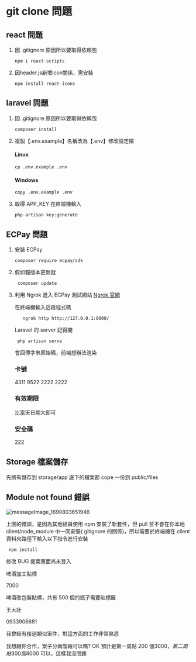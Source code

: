# git clone 問題

## react 問題

1. 因 .gitignore 原因所以要取得依賴包
   ```
   npm i react-scripts
   ```
2. 因header.js新增icon關係，需安裝
   ```
   npm install react-icons
   ```

## laravel 問題

1. 因 .gitignore 原因所以要取得依賴包

   ```
   composer install
   ```

2. 複製【.env.example】名稱改為【.env】修改設定檔

   #### Linux

   ```
   cp .env.example .env
   ```

   #### Windows

   ```
   copy .env.example .env
   ```

3. 取得 APP_KEY 在終端機輸入
   ```
   php artisan key:generate
   ```

## ECPay 問題

1. 安裝 ECPay

   ```
   composer require ecpay/sdk
   ```

2. 假如報版本更新就

   ```
    composer update
   ```

3. 利用 Ngrok 進入 ECPay 測試網站
   [Ngrok 官網](https://ngrok.com/)

   在終端機輸入這段程式碼

   ```
      ngrok http http://127.0.0.1:8000/
   ```

   Laravel 的 server 記得開

   ```
    php artisan serve
   ```

   會回傳字串原始碼，前端想辦法渲染

   ### 卡號

   4311 9522 2222 2222

   ### 有效期限

   比當天日期大即可

   ### 安全碼

   222

## Storage 檔案儲存

先將有儲存到 storage/app 底下的檔案都 cope 一份到 public/files

## Module not found 錯誤

![messageImage_1690803651946](https://github.com/Jason999220/Full-Stack-Project/assets/36446806/0a0d253b-850e-4361-85f3-fbf54c8e9671)

上圖的錯誤，是因為其他組員使用 npm 安裝了新套件，但 pull 並不會在你本地 client/node_module 中一同安裝( gitignore 的關係)，所以需要於終端機在 client 資料夾路徑下輸入以下指令進行安裝

```
 npm install
```

修改 BUG
提案畫面尚未登入

啤酒加工貼標

7000

啤酒改包裝貼標，共有 500 個的瓶子需要貼標籤

王大壯

0933908681

我曾經有接過類似案件，對這方面的工作非常熟悉

我想跟你合作，案子分兩階段可以嗎?
OK
預計是第一周貼 200 個$3000，第二周貼 300 個$4000
可以，這樣我沒問題
